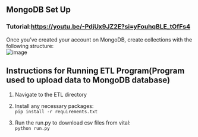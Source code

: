## MongoDB Set Up 
### Tutorial:https://youtu.be/-PdjUx9JZ2E?si=yFouhqBLE_tOfFs4
Once you’ve created your account on MongoDB, create collections with the following structure:<br>
![image](https://github.com/PatrickTangwen/backend_demo/assets/102566928/e43fb54d-bc7a-4cc7-b17a-b968808356f4)
<br>

## Instructions for Running ETL Program(Program used to upload data to MongoDB database)
1. Navigate to the ETL directory<br>

2. Install any necessary packages:<br>
```pip install -r requirements.txt```

3. Run the run.py to download csv files from vital:<br>
```python run.py```

